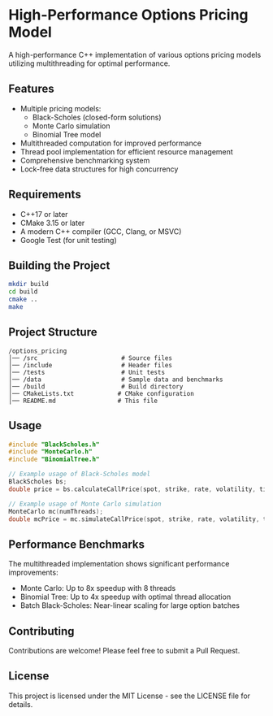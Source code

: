 # High-Performance Options Pricing Model

A high-performance C++ implementation of various options pricing models utilizing multithreading for optimal performance.

## Features

- Multiple pricing models:
  - Black-Scholes (closed-form solutions)
  - Monte Carlo simulation
  - Binomial Tree model
- Multithreaded computation for improved performance
- Thread pool implementation for efficient resource management
- Comprehensive benchmarking system
- Lock-free data structures for high concurrency

## Requirements

- C++17 or later
- CMake 3.15 or later
- A modern C++ compiler (GCC, Clang, or MSVC)
- Google Test (for unit testing)

## Building the Project

```bash
mkdir build
cd build
cmake ..
make
```

## Project Structure

```
/options_pricing
│── /src                       # Source files
│── /include                   # Header files
│── /tests                     # Unit tests
│── /data                      # Sample data and benchmarks
│── /build                     # Build directory
│── CMakeLists.txt            # CMake configuration
│── README.md                 # This file
```

## Usage

```cpp
#include "BlackScholes.h"
#include "MonteCarlo.h"
#include "BinomialTree.h"

// Example usage of Black-Scholes model
BlackScholes bs;
double price = bs.calculateCallPrice(spot, strike, rate, volatility, timeToMaturity);

// Example usage of Monte Carlo simulation
MonteCarlo mc(numThreads);
double mcPrice = mc.simulateCallPrice(spot, strike, rate, volatility, timeToMaturity, numSimulations);
```

## Performance Benchmarks

The multithreaded implementation shows significant performance improvements:
- Monte Carlo: Up to 8x speedup with 8 threads
- Binomial Tree: Up to 4x speedup with optimal thread allocation
- Batch Black-Scholes: Near-linear scaling for large option batches

## Contributing

Contributions are welcome! Please feel free to submit a Pull Request.

## License

This project is licensed under the MIT License - see the LICENSE file for details. 